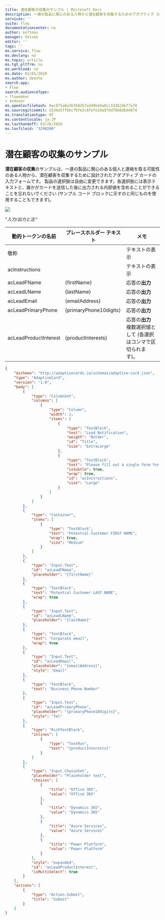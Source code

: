 ```yaml
---
title: 潜在顧客の収集のサンプル | Microsoft Docs
description: 一連の製品に関心のある人物から潜在顧客を収集するためのアダプティブ カードを作成します。
services: ''
suite: flow
documentationcenter: na
author: msftman
manager: kVivek
editor: ''
tags: ''
ms.service: flow
ms.devlang: na
ms.topic: article
ms.tgt_pltfrm: na
ms.workload: na
ms.date: 01/01/2020
ms.author: deonhe
search.app:
- Flow
search.audienceType:
- flowmaker
- enduser
ms.openlocfilehash: 6ec875a8a3bf682b7a3d9b44a0cc1d3624bf7a70
ms.sourcegitcommit: d336e5ffb6cf07e5c8fefe19a87dd7668db9e074
ms.translationtype: HT
ms.contentlocale: ja-JP
ms.lasthandoff: 03/26/2020
ms.locfileid: "3298200"
---
```

# <a name="lead-collection-sample"></a>潜在顧客の収集のサンプル

**潜在顧客の収集**のサンプルは、一連の製品に関心のある個人と連絡を取る可能性のある人物から、潜在顧客を収集するために設計されたアダプティブ カードの入力フォームです。 製品の選択肢は自由に変更できます。各選択肢には表示テキストと、誰かがカードを送信した後に出力される内部値を含めることができることを忘れないでください (サンプル コード ブロックに示すのと同じものを使用することもできます)。

![](media/adaptive-cards/lead-notification.png)

"*入力/出力と注:*"

| 動的トークンの名前    | プレースホルダー テキスト       | メモ​​                                                                                       |
|-----------------------|------------------------|--------------------------------------|
| 敬称                 |                        | テキストの表示                                                                                  |
| acInstructions        |                        | テキストの表示                                                                                  |
| acLeadFName           | {firstName}            | 応答の**出力**                                                                           |
| acLeadLName           | {lastName}             | 応答の**出力**                                                                           |
| acLeadEmail           | {emailAddress}         | 応答の**出力**                                                                           |
| acLeadPrimaryPhone    | {primaryPhone10digits} | 応答の**出力**                                                                           |
| acLeadProductInterest | {productInterests}     | 応答の**出力**  <br>複数選択値として (各選択はコンマで区切られます)。                                                                         |

``` json
{
    "$schema": "http://adaptivecards.io/schemas/adaptive-card.json",
    "type": "AdaptiveCard",
    "version": "1.0",
    "body": [
        {
            "type": "ColumnSet",
            "columns": [
                {
                    "type": "Column",
                    "width": 2,
                    "items": [
                        {
                            "type": "TextBlock",
                            "text": "Lead Notification",
                            "weight": "Bolder",
                            "id": "Title",
                            "size": "ExtraLarge"
                        },
                        {
                            "type": "TextBlock",
                            "text": "Please fill out a single form for each individual expressing interest in our products. ",
                            "isSubtle": true,
                            "wrap": true,
                            "id": "acInstructions",
                            "size": "Large"
                        }
                    ]
                }
            ]
        },
        {
            "type": "Container",
            "items": [
                {
                    "type": "TextBlock",
                    "text": "Potential Customer FIRST NAME",
                    "wrap": true,
                    "size": "Medium"
                }
            ]
        },
        {
            "type": "Input.Text",
            "id": "acLeadFName",
            "placeholder": "{firstName}"
        },
        {
            "type": "TextBlock",
            "text": "Potential Customer LAST NAME",
            "wrap": true
        },
        {
            "type": "Input.Text",
            "id": "acLeadLName",
            "placeholder": "{lastName}"
        },
        {
            "type": "TextBlock",
            "text": "Corporate email",
            "wrap": true
        },
        {
            "type": "Input.Text",
            "id": "acLeadEmail",
            "placeholder": "{emailAddress}",
            "style": "Email"
        },
        {
            "type": "TextBlock",
            "text": "Business Phone Number"
        },
        {
            "type": "Input.Text",
            "id": "acLeadPrimaryPhone",
            "placeholder": "{primaryPhone10digits}",
            "style": "Tel"
        },
        {
            "type": "RichTextBlock",
            "inlines": [
                {
                    "type": "TextRun",
                    "text": "{productInterests}"
                }
            ]
        },
        {
            "type": "Input.ChoiceSet",
            "placeholder": "Placeholder text",
            "choices": [
                {
                    "title": "Office 365",
                    "value": "Office 365"
                },
                {
                    "title": "Dynamics 365",
                    "value": "Dynamics 365"
                },
                {
                    "title": "Azure Services",
                    "value": "Azure Services"
                },
                {
                    "title": "Power Platform",
                    "value": "Power Platform"
                }
            ],
            "style": "expanded",
            "id": "acLeadProductInterest",
            "isMultiSelect": true
        }
    ],
    "actions": [
        {
            "type": "Action.Submit",
            "title": "Submit"
        }
    ]
}
```



